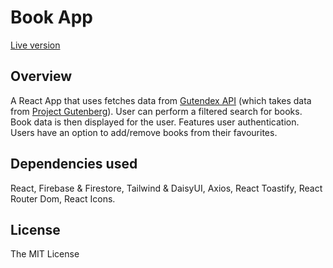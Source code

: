 # Book App

[Live version]()

## Overview

A React App that uses fetches data from [Gutendex API](https://gutendex.com/) (which takes data from [Project Gutenberg](https://www.gutenberg.org/)). User can perform a filtered search for books. Book data is then displayed for the user. Features user authentication. Users have an option to add/remove books from their favourites.

## Dependencies used

React, Firebase & Firestore, Tailwind & DaisyUI, Axios, React Toastify, React Router Dom, React Icons.

## License

The MIT License
